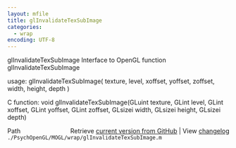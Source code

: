 ```yaml
---
layout: mfile
title: glInvalidateTexSubImage
categories:
  - wrap
encoding: UTF-8
---
```


glInvalidateTexSubImage  Interface to OpenGL function glInvalidateTexSubImage

usage:  glInvalidateTexSubImage( texture, level, xoffset, yoffset, zoffset, width, height, depth )

C function:  void glInvalidateTexSubImage(GLuint texture, GLint level, GLint xoffset, GLint yoffset, GLint zoffset, GLsizei width, GLsizei height, GLsizei depth)


<div class="code_header" style="text-align:right;">
  <span style="float:left;">Path&nbsp;&nbsp;</span> <span class="counter">Retrieve <a href=
  "https://raw.github.com/Psychtoolbox-3/Psychtoolbox-3/beta/./PsychOpenGL/MOGL/wrap/glInvalidateTexSubImage.m">current version from GitHub</a> | View <a href=
  "https://github.com/Psychtoolbox-3/Psychtoolbox-3/commits/beta/./PsychOpenGL/MOGL/wrap/glInvalidateTexSubImage.m">changelog</a></span>
</div>
<div class="code">
  <code>./PsychOpenGL/MOGL/wrap/glInvalidateTexSubImage.m</code>
</div>
